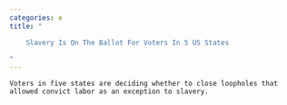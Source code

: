 ```yaml
---
categories: e
title: "

    Slavery Is On The Ballot For Voters In 5 US States

"
---
```



    Voters in five states are deciding whether to close loopholes that allowed convict labor as an exception to slavery.

